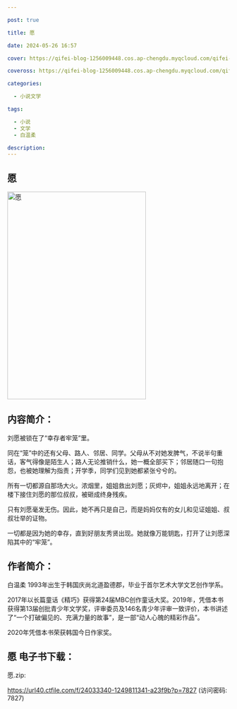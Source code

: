 ```yaml
---

post: true

title: 愿

date: 2024-05-26 16:57

cover: https://qifei-blog-1256009448.cos.ap-chengdu.myqcloud.com/qifei-blog/663dcf290ea9cb14037e1c0b.jpg

coveross: https://qifei-blog-1256009448.cos.ap-chengdu.myqcloud.com/qifei-blog/663dcf290ea9cb14037e1c0b.jpg

categories:

  - 小说文学

tags:

  - 小说
  - 文学
  - 白温柔

description:
---
```


## 愿
<img alt="愿 " class="aligncenter loaded" data-was-processed="true" decoding="async" fetchpriority="high" height="471" src="https://qifei-blog-1256009448.cos.ap-chengdu.myqcloud.com/qifei-blog/663dcf290ea9cb14037e1c0b.jpg " style="cursor: zoom-in;" width="314"/>

## 内容简介：

刘愿被锁在了“幸存者牢笼”里。

同在“笼”中的还有父母、路人、邻居、同学。父母从不对她发脾气，不说半句重话，客气得像是陌生人；路人无论推销什么，她一概全部买下；邻居随口一句抱怨，也被她理解为指责；开学季，同学们见到她都紧张兮兮的。

所有一切都源自那场大火。浓烟里，姐姐救出刘愿；灰烬中，姐姐永远地离开；在楼下接住刘愿的那位叔叔，被砸成终身残疾。

只有刘愿毫发无伤。因此，她不再只是自己，而是妈妈仅有的女儿和见证姐姐、叔叔壮举的证物。

一切都是因为她的幸存，直到好朋友秀贤出现。她就像万能钥匙，打开了让刘愿深陷其中的“牢笼”。

## 作者简介：

白温柔 1993年出生于韩国庆尚北道盈德郡，毕业于首尔艺术大学文艺创作学系。

2017年以长篇童话《精巧》获得第24届MBC创作童话大奖。2019年，凭借本书获得第13届创批青少年文学奖，评审委员及146名青少年评审一致评价，本书讲述了“一个打破偏见的、充满力量的故事”，是一部“动人心魄的精彩作品”。

2020年凭借本书荣获韩国今日作家奖。

## 愿 电子书下载：
愿.zip: 

https://url40.ctfile.com/f/24033340-1249811341-a23f9b?p=7827 (访问密码: 7827)
